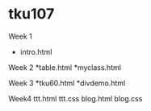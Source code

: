 # tku107

Week 1
* intro.html

Week 2
*table.html
*myclass.html

Week 3
*tku60.html
*divdemo.html

Week4
ttt.html ttt.css
blog.html blog.css